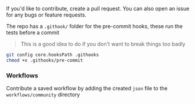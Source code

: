 If you'd like to contribute, create a pull request. You can also open an issue for any bugs or feature requests.

The repo has a `.githook/` folder for the pre-commit hooks, these run the tests before a commit

>This is a good idea to do if you don't want to break things too badly
```sh
git config core.hooksPath .githooks
chmod +x .githooks/pre-commit      
```

### Workflows
Contribute a saved workflow by adding the created `json` file to the `workflows/community` directory
